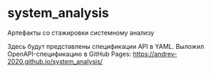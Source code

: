 # system_analysis
Артефакты со стажировки системному анализу

Здесь будут представлены спецификации API в YAML.
Выложил OpenAPI-спецификацию в GitHub Pages: https://andrey-2020.github.io/system_analysis/
